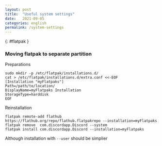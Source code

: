 ```yaml
---
layout: post
title:  "Useful system settings"
date:   2021-09-05
categories: english
permalink: /system-settings
---
```


{: #flatpak }
### Moving flatpak to separate partition

Preparations
```
sudo mkdir -p /etc/flatpak/installations.d/
cat > /etc/flatpak/installations.d/extra.conf <<-EOF
[Installation "myFlatpaks"]
Path=/path/to/location/
DisplayName=myFlatpaks Installation
StorageType=harddisk
EOF
```
Reinstallation
```
flatpak remote-add flathub https://flathub.org/repo/flathub.flatpakrepo --installation=myFlatpaks
flatpak remove  com.discordapp.Discord --system
flatpak install com.discordapp.Discord --installation=myFlatpaks
```

Although installation with `--user` should be simplier
